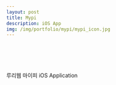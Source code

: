```yaml
---
layout: post
title: Mypi
description: iOS App
img: /img/portfolio/mypi/mypi_icon.jpg
---
```


<div class="col three caption">
	<a href="https://itunes.apple.com/kr/app/id1034771353?mt=8" style="display:inline-block;overflow:hidden;background:url(https://linkmaker.itunes.apple.com/en-us/badge-lrg.svg?releaseDate=2015-09-23&kind=iossoftware&bubble=apple_music) no-repeat;width:135px;height:40px;margin:10px;"></a>
</div>

루리웹 마이피 iOS Application


<div class="img_row">
	<img class="col one" src="{{ site.baseurl }}/img/portfolio/mypi/mypi_1.png" alt="" title="screenshot1 image"/>
	<img class="col one" src="{{ site.baseurl }}/img/portfolio/mypi/mypi_2.png" alt="" title="screenshot2 image"/>
	<img class="col one" src="{{ site.baseurl }}/img/portfolio/mypi/mypi_3.png" alt="" title="screenshot3 image"/>
</div>
<div class="img_row">
	<img class="col one" src="{{ site.baseurl }}/img/portfolio/mypi/mypi_4.png" alt="" title="screenshot4 image"/>
	<img class="col one" src="{{ site.baseurl }}/img/portfolio/mypi/mypi_5.png" alt="" title="screenshot5 image"/>
</div>
